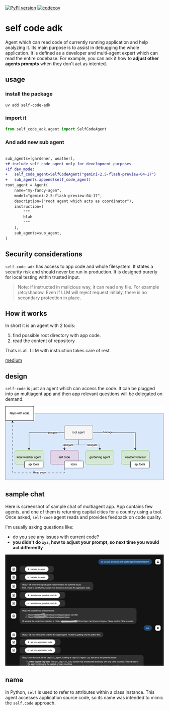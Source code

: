 [![PyPI version](https://badge.fury.io/py/self-code-adk.svg)](https://badge.fury.io/py/self-code-adk)
[![codecov](https://codecov.io/gh/n0npax/self-code-adk/graph/badge.svg)](https://codecov.io/gh/n0npax/self-code-adk)

# self code adk

Agent which can read code of currently running application and help analyzing it.
Its main purpose is to assist in debugging the whole application. It is defined as a developer and multi-agent expert which can read the entire codebase.
For example, you can ask it how to **adjust other agents prompts** when they don't act as intented.

## usage

### install the package

```sh
uv add self-code-adk
```
### import it

```python
from self_code_adk.agent import SelfCodeAgent
```

### And add new sub agent

```diff

sub_agents=[gardener, weather],
+# include self_code_agent only for development purposes
+if dev_mode: 
+   self_code_agent=SelfCodeAgent("gemini-2.5-flash-preview-04-17")
+   sub_agents.append(self_code_agent)
root_agent = Agent(
    name="my-fancy-agen",
    model="gemini-2.5-flash-preview-04-17",
    description=("root agent which acts as coordinator"),
    instruction=(
        """
        blah   
        """
    ),
    sub_agents=sub_agent,
)
```

## Security considerations

`self-code-adk` has access to app code and whole filesystem. It states a security risk and should never be run in production. It is designed purerly for local testing within trusted input.

> Note: if instructed in malicious way, it can read any file. For example /etc/shadow. Even if LLM will reject request initialy, there is no secondary protection in place.

## How it works

In short it is an agent with 2 tools:

1. find possible root directory with app code.
2. read the content of repository

Thats is all. LLM with instruction takes care of rest.

[medium](https://medium.com/me/stats/post/d8c08464f293)

## design

`self-code` is just an agent which can access the code. It can be plugged into an multiagent app and then app relevant questions will be delegated on demand.

![design](assets/multiagent.drawio.png "design")

## sample chat

Here is screenshot of sample chat of multiagent app. App contains few agents, and one of them is returning capital cities for a country using a tool. Once asked, `self-code` agent reads and provides feedback on code quality.

I'm usually asking questions like:
- do you see any issues with current code?
- **you didn't do `xyz`, how to adjust your prompt, so next time you would act differently**

![sample chat](assets/sample-chat.png "Sample chat")

## name

In Python, `self` is used to refer to attributes within a class instance. This agent accesses application source code, so its name was intended to mimic the `self.code` approach.
